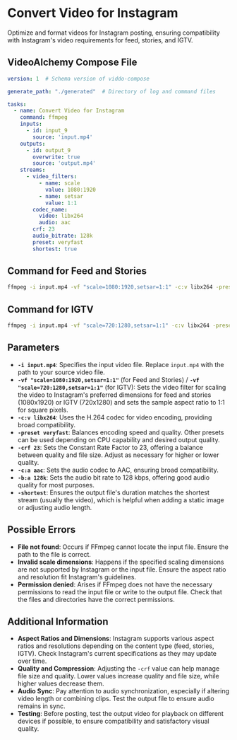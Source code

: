 # Convert Video for Instagram

Optimize and format videos for Instagram posting, ensuring compatibility with Instagram's video requirements for feed, stories, and IGTV.

## VideoAlchemy Compose File

```yaml
version: 1  # Schema version of viddo-compose

generate_path: "./generated"  # Directory of log and command files

tasks:
  - name: Convert Video for Instagram
    command: ffmpeg
    inputs:
      - id: input_9
        source: 'input.mp4'
    outputs:
      - id: output_9
        overwrite: true
        source: 'output.mp4'
    streams:
      - video_filters:
          - name: scale
            value: 1080:1920
          - name: setsar
            value: 1:1
        codec_name:
          video: libx264
          audio: aac
        crf: 23
        audio_bitrate: 128k
        preset: veryfast
        shortest: true
```

## Command for Feed and Stories

```bash
ffmpeg -i input.mp4 -vf "scale=1080:1920,setsar=1:1" -c:v libx264 -preset veryfast -crf 23 -c:a aac -b:a 128k -shortest output.mp4
```


## Command for IGTV

```bash
ffmpeg -i input.mp4 -vf "scale=720:1280,setsar=1:1" -c:v libx264 -preset veryfast -crf 23 -c:a aac -b:a 128k -shortest output.mp4
```


## Parameters

- **`-i input.mp4`**: Specifies the input video file. Replace `input.mp4` with the path to your source video file.
- **`-vf "scale=1080:1920,setsar=1:1"`** (for Feed and Stories) / **`-vf "scale=720:1280,setsar=1:1"`** (for IGTV): Sets the video filter for scaling the video to Instagram's preferred dimensions for feed and stories (1080x1920) or IGTV (720x1280) and sets the sample aspect ratio to 1:1 for square pixels.
- **`-c:v libx264`**: Uses the H.264 codec for video encoding, providing broad compatibility.
- **`-preset veryfast`**: Balances encoding speed and quality. Other presets can be used depending on CPU capability and desired output quality.
- **`-crf 23`**: Sets the Constant Rate Factor to 23, offering a balance between quality and file size. Adjust as necessary for higher or lower quality.
- **`-c:a aac`**: Sets the audio codec to AAC, ensuring broad compatibility.
- **`-b:a 128k`**: Sets the audio bit rate to 128 kbps, offering good audio quality for most purposes.
- **`-shortest`**: Ensures the output file's duration matches the shortest stream (usually the video), which is helpful when adding a static image or adjusting audio length.

## Possible Errors

- **File not found**: Occurs if FFmpeg cannot locate the input file. Ensure the path to the file is correct.
- **Invalid scale dimensions**: Happens if the specified scaling dimensions are not supported by Instagram or the input file. Ensure the aspect ratio and resolution fit Instagram's guidelines.
- **Permission denied**: Arises if FFmpeg does not have the necessary permissions to read the input file or write to the output file. Check that the files and directories have the correct permissions.

## Additional Information

- **Aspect Ratios and Dimensions**: Instagram supports various aspect ratios and resolutions depending on the content type (feed, stories, IGTV). Check Instagram's current specifications as they may update over time.
- **Quality and Compression**: Adjusting the `-crf` value can help manage file size and quality. Lower values increase quality and file size, while higher values decrease them.
- **Audio Sync**: Pay attention to audio synchronization, especially if altering video length or combining clips. Test the output file to ensure audio remains in sync.
- **Testing**: Before posting, test the output video for playback on different devices if possible, to ensure compatibility and satisfactory visual quality.
